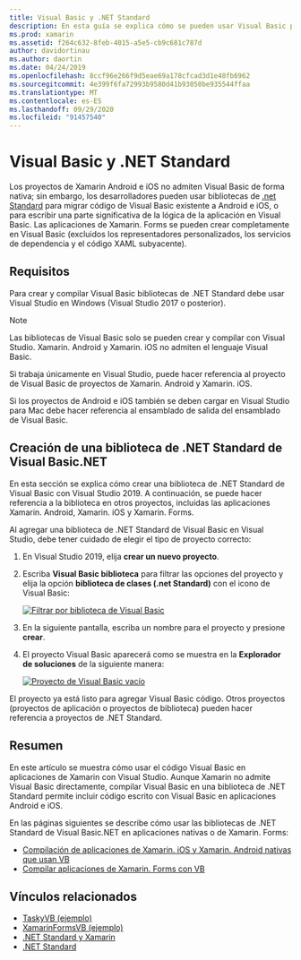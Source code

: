 ```yaml
---
title: Visual Basic y .NET Standard
description: En esta guía se explica cómo se pueden usar Visual Basic para escribir proyectos de .NET Standard que se pueden usar en soluciones destinadas a Xamarin. iOS y Xamarin. Android.
ms.prod: xamarin
ms.assetid: f264c632-8feb-4015-a5e5-cb9c681c787d
author: davidortinau
ms.author: daortin
ms.date: 04/24/2019
ms.openlocfilehash: 8ccf96e266f9d5eae69a178cfcad3d1e48fb6962
ms.sourcegitcommit: 4e399f6fa72993b9580d41b93050be935544ffaa
ms.translationtype: MT
ms.contentlocale: es-ES
ms.lasthandoff: 09/29/2020
ms.locfileid: "91457540"
---
```

# <a name="visual-basic-and-net-standard"></a>Visual Basic y .NET Standard

Los proyectos de Xamarin Android e iOS no admiten Visual Basic de forma nativa; sin embargo, los desarrolladores pueden usar bibliotecas de [.net Standard](~/cross-platform/app-fundamentals/net-standard.md) para migrar código de Visual Basic existente a Android e iOS, o para escribir una parte significativa de la lógica de la aplicación en Visual Basic. Las aplicaciones de Xamarin. Forms se pueden crear completamente en Visual Basic (excluidos los representadores personalizados, los servicios de dependencia y el código XAML subyacente).

## <a name="requirements"></a>Requisitos

Para crear y compilar Visual Basic bibliotecas de .NET Standard debe usar Visual Studio en Windows (Visual Studio 2017 o posterior).

> [!NOTE]
> Las bibliotecas de Visual Basic solo se pueden crear y compilar con Visual Studio. Xamarin. Android y Xamarin. iOS no admiten el lenguaje Visual Basic.
>
> Si trabaja únicamente en Visual Studio, puede hacer referencia al proyecto de Visual Basic de proyectos de Xamarin. Android y Xamarin. iOS.
>
> Si los proyectos de Android e iOS también se deben cargar en Visual Studio para Mac debe hacer referencia al ensamblado de salida del ensamblado de Visual Basic.

## <a name="creating-a-visual-basicnet-net-standard-library"></a>Creación de una biblioteca de .NET Standard de Visual Basic.NET

En esta sección se explica cómo crear una biblioteca de .NET Standard de Visual Basic con Visual Studio 2019.
A continuación, se puede hacer referencia a la biblioteca en otros proyectos, incluidas las aplicaciones Xamarin. Android, Xamarin. iOS y Xamarin. Forms.

Al agregar una biblioteca de .NET Standard de Visual Basic en Visual Studio, debe tener cuidado de elegir el tipo de proyecto correcto:

1. En Visual Studio 2019, elija **crear un nuevo proyecto**.

2. Escriba **Visual Basic biblioteca** para filtrar las opciones del proyecto y elija la opción **biblioteca de clases (.net Standard)** con el icono de Visual Basic:

    [![Filtrar por biblioteca de Visual Basic](xamarin-forms-images/06-sml.png)](xamarin-forms-images/06.png#lightbox)

3. En la siguiente pantalla, escriba un nombre para el proyecto y presione **crear**.

4. El proyecto Visual Basic aparecerá como se muestra en la  **Explorador de soluciones** de la siguiente manera:

    [![Proyecto de Visual Basic vacío](images/new-library-sml.png)](images/new-library.png#lightbox)

El proyecto ya está listo para agregar Visual Basic código. Otros proyectos (proyectos de aplicación o proyectos de biblioteca) pueden hacer referencia a proyectos de .NET Standard.

## <a name="summary"></a>Resumen

En este artículo se muestra cómo usar el código Visual Basic en aplicaciones de Xamarin con Visual Studio. Aunque Xamarin no admite Visual Basic directamente, compilar Visual Basic en una biblioteca de .NET Standard permite incluir código escrito con Visual Basic en aplicaciones Android e iOS.

En las páginas siguientes se describe cómo usar las bibliotecas de .NET Standard de Visual Basic.NET en aplicaciones nativas o de Xamarin. Forms:

- [Compilación de aplicaciones de Xamarin. iOS y Xamarin. Android nativas que usan VB](native-apps.md)
- [Compilar aplicaciones de Xamarin. Forms con VB](xamarin-forms.md)

## <a name="related-links"></a>Vínculos relacionados

- [TaskyVB (ejemplo)](/samples/xamarin/mobile-samples/visualbasic-taskyvb/)
- [XamarinFormsVB (ejemplo)](/samples/xamarin/mobile-samples/visualbasic-xamarinformsvb/)
- [.NET Standard y Xamarin](~/cross-platform/app-fundamentals/net-standard.md)
- [.NET Standard](/dotnet/standard/net-standard/)